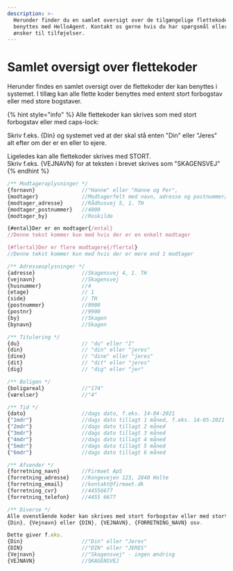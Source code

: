 ```yaml
---
description: >-
  Herunder finder du en samlet oversigt over de tilgængelige flettekoder der kan
  benyttes med HelloAgent. Kontakt os gerne hvis du har spørgsmål eller har
  ønsker til tilføjelser.
---
```


# Samlet oversigt over flettekoder

Herunder findes en samlet oversigt over de flettekoder der kan benyttes i systemet. I tillæg kan alle flette koder benyttes med entent stort forbogstav eller med store bogstaver.&#x20;

{% hint style="info" %}
Alle flettekoder kan skrives som med stort forbogstav eller med caps-lock:

Skriv f.eks. {Din} og systemet ved at der skal stå enten "Din" eller "Jeres" alt efter om der er en eller to ejere.

Ligeledes kan alle flettekoder skrives med STORT.\
Skriv f.eks. {VEJNAVN} for at teksten i brevet skrives som "SKAGENSVEJ"
{% endhint %}

```javascript
/** Modtageroplysninger */
{fornavn}               //"Hanne" eller "Hanne og Per",
{modtager}              //Modtagerfelt med navn, adresse og postnummer/by
{modtager_adresse}      //Rådhusvej 5, 1. TH
{modtager_postnummer}   //4000
{modtager_by}           //Roskilde

{#ental}Der er en modtager{/ental} 
//Denne tekst kommer kun med hvis der er en enkelt modtager

{#flertal}Der er flere modtagere{/flertal}   
//Denne tekst kommer kun med hvis der er mere end 1 modtager

/** Adresseoplysninger */
{adresse}               //Skagensvej 4, 1. TH
{vejnavn}               //Skagensvej
{husnummer}             //4
{etage}                 // 1
{side}                  // TH
{postnummer}            //9900
{postnr}                //9900
{by}                    //Skagen
{bynavn}                //Skagen

/** Titulering */
{du}                    // "du" eller "I"
{din} 	                // "din" eller "jeres"
{dine} 	                // "dine" eller "jeres"
{dit} 	                // "dit" eller "jeres"
{dig}                   // "dig" eller "jer"

/** Boligen */
{boligareal}            //"174"
{værelser}              //"4"

/** Tid */
{dato}                  //dags dato, f.eks. 14-04-2021      
{"1mdr"}                //dags dato tillagt 1 måned, f.eks. 14-05-2021
{"2mdr"}                //dags dato tillagt 2 måned
{"3mdr"}                //dags dato tillagt 3 måned
{"4mdr"}                //dags dato tillagt 4 måned
{"5mdr"}                //dags dato tillagt 5 måned
{"6mdr"}                //dags dato tillagt 6 måned

/** Afsender */
{forretning_navn}       //Firmaet ApS
{forretning_adresse}    //Kongevejen 123, 2840 Holte
{forretning_email}      //kontakt@firmaet.dk
{forretning_cvr}        //44556677
{forretning_telefon}    //4455 6677

/** Diverse */
Alle ovenstående koder kan skrives med stort forbogstav eller med stort:
{Din}, {Vejnavn} eller {DIN}, {VEJNAVN}, {FORRETNING_NAVN} osv.

Dette giver f.eks.
{Din}                   //"Din" eller "Jeres"
{DIN}                   //"DIN" eller "JERES"
{Vejnavn}               //"Skagensvej" - ingen ændring
{VEJNAVN}               //SKAGENSVEJ

```
